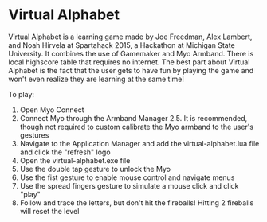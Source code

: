 # Virtual Alphabet

Virtual Alphabet is a learning game made by Joe Freedman, Alex Lambert, and Noah Hirvela at Spartahack 2015, a Hackathon at Michigan State University. It combines the use of Gamemaker and Myo Armband. There is  local highscore table that requires no internet. The best part about Virtual Alphabet is the fact that the user gets to have fun by playing the game and won't even realize they are learning at the same time!

To play:

1. Open Myo Connect
2. Connect Myo through the Armband Manager
2.5. It is recommended, though not required to custom calibrate the Myo armband to the user's gestures
3. Navigate to the Application Manager and add the virtual-alphabet.lua file and click the "refresh" logo
4. Open the virtual-alphabet.exe file
5. Use the double tap gesture to unlock the Myo
6. Use the fist gesture to enable mouse control and navigate menus
7. Use the spread fingers gesture to simulate a mouse click and click "play"
8. Follow and trace the letters, but don't hit the fireballs! Hitting 2 fireballs will reset the level
